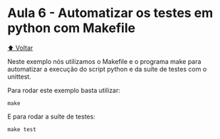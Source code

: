 # Aula 6 - Automatizar os testes em python com Makefile

[⬆️ Voltar](https://github.com/Geofisicando/python-orientado-a-testes/tree/main#%C3%ADndice)

Neste exemplo nós utilizamos o Makefile e o programa make para automatizar a execução do script python e da suíte de testes com o unittest.

Para rodar este exemplo basta utilizar:

```
make
```

E para rodar a suíte de testes:

```
make test
```
